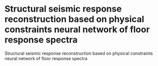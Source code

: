 # Structural seismic response reconstruction based on physical constraints neural network of floor response spectra
Structural seismic response reconstruction based on physical constraints neural network of floor response spectra
